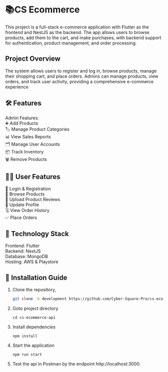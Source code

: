 # 📚CS Ecommerce
This project is a full-stack e-commerce application with Flutter as the frontend and NestJS as the backend. The app allows users to browse products, add them to the cart, and make purchases, with backend support for authentication, product management, and order processing.

## Project Overview
The system allows users to register and log in, browse products, manage their shopping cart, and place orders. Admins can manage products, view orders, and track user activity, providing a comprehensive e-commerce experience

## 🛠️ Features
Admin Features:  
➕ Add Products  
🏷️ Manage Product Categories  
📊 View Sales Reports  
🗂️ Manage User Accounts  
📦 Track Inventory  
🗑️ Remove Products  

## 👨‍💻 User Features
🔑 Login & Registration  
🛒 Browse Products  
📸 Upload Product Reviews  
🔄 Update Profile  
🗓️ View Order History  
✅ Place Orders  

## 🚀 Technology Stack
Frontend: Flutter  
Backend: NestJS  
Database: MongoDB  
Hosting: AWS & Playstore  

## 📝 Installation Guide

1. Clone the repository,    
   
    ```bash
    git clone -b development https://github.com/Cyber-Square-Pro/cs-ecommerce-api.git
    ```

2. Goto project directory    
   ```
   cd cs-ecommerce-api
   ```

3. Install dependencies  
   ```
   npm install
   ```  

4. Start the application  
   ```
   npm run start
    ```  
5. Test the api in Postman by the endpoint
   http://localhost:3000.
